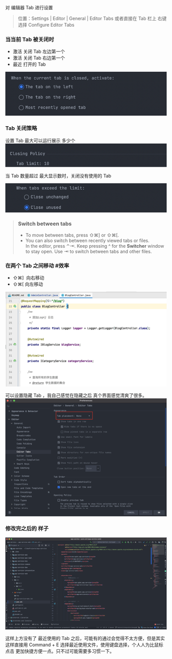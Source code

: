 对 编辑器 Tab 进行设置

> 位置：Settings | Editor | General | Editor Tabs
> 或者直接在 Tab 栏上 右键 选择 Configure Editor Tabs

### 当当前 Tab 被关闭时

- 激活 关闭 Tab 左边第一个
- 激活 关闭 Tab 右边第一个
- 最近 打开的 Tab

![image.png](images/edit-tab-idea/d10ba8e9080a8b9675e3d752be010794.png)

### Tab 关闭策略

设置 Tab 最大可以运行展示 多少个<br />![image.png](images/edit-tab-idea/d1d0381190ea88e34a059ef3b53231a6.png)

当 Tab 数量超过 最大显示数时，关闭没有使用的 Tab

![image.png](images/edit-tab-idea/7d9d99ac2f4a084eba044363af0bbe11.png)

> ### Switch between tabs
>
> - To move between tabs, press ⇧⌘] or ⇧⌘[.
> - You can also switch between recently viewed tabs or files.<br />In the editor, press ⌃⇥. Keep pressing ^ for the **Switcher** window to stay open. Use ⇥ to switch between tabs and other files.

### 在两个 Tab 之间移动 #效率

- ⇧⌘]  向右移动
- ⇧⌘[ 向左移动

![Kapture 2021-01-28 at 23.21.37.gif](images/edit-tab-idea/6123263e7f9cfd72c9471150064570dd.21.37.gif)

可以设置隐藏 Tab ，我自己感觉在隐藏之后 真个界面感觉清爽了很多。<br />![image.png](images/edit-tab-idea/56eac340dd555207d846aed2ac6a0291.png)

### 修改完之后的 样子

![image.png](images/edit-tab-idea/a92e391ad92ac4501d38b9a0840146af.png)

这样上方没有了 最近使用的 Tab 之后，可能有的通过会觉得不太方便，但是其实这样直接用 Command + E 选择最近使用文件，使用键盘选择，个人人为比鼠标点击 更加快捷方便一点。只不过可能需要多习惯一下。
